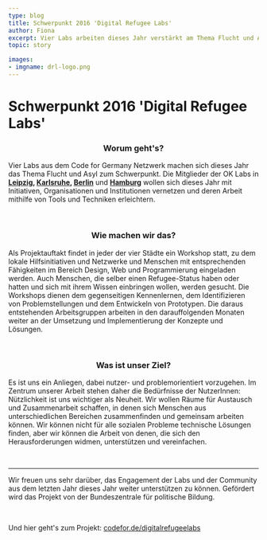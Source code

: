 ```yaml
---
type: blog
title: Schwerpunkt 2016 'Digital Refugee Labs'
author: Fiona
excerpt: Vier Labs arbeiten dieses Jahr verstärkt am Thema Flucht und Asyl und unterstützen Hilfsorganisationen mit ihren Fähigkeiten
topic: story

images:
- imgname: drl-logo.png
---
```


# Schwerpunkt 2016 'Digital Refugee Labs'

<h3 style="text-align: center">Worum geht's?</h3>

<p>Vier Labs aus dem Code for Germany Netzwerk machen sich dieses Jahr das Thema Flucht und Asyl zum Schwerpunkt. Die Mitglieder der OK Labs in <b><a href="http://codefor.de/leipzig">Leipzig</a>, <a href="http://codefor.de/karlsruhe">Karlsruhe</a>, <a href="http://codefor.de/berlin">Berlin</a></b> und <b><a href="http://codefor.de/hamburg">Hamburg</a></b> wollen sich dieses Jahr mit Initiativen, Organisationen und Institutionen vernetzen und deren Arbeit mithilfe von Tools und Techniken erleichtern.</p>
<br>

<h3 style="text-align: center">Wie machen wir das?</h3>

<p>Als Projektauftakt findet in jeder der vier Städte ein Workshop statt, zu dem lokale Hilfsinitiativen und Netzwerke und Menschen mit entsprechenden Fähigkeiten im Bereich Design, Web und Programmierung eingeladen werden. Auch Menschen, die selber einen Refugee-Status haben oder hatten und sich mit ihrem Wissen einbringen wollen, werden gesucht. Die Workshops dienen dem gegenseitigen Kennenlernen, dem Identifizieren von Problemstellungen und dem Entwickeln von Prototypen. Die daraus entstehenden Arbeitsgruppen arbeiten in den darauffolgenden Monaten weiter an der Umsetzung und Implementierung der Konzepte und Lösungen.</p>
<br>

<h3 style="text-align: center">Was ist unser Ziel?</h3>

<p>Es ist uns ein Anliegen, dabei nutzer- und problemorientiert vorzugehen. Im Zentrum unserer Arbeit stehen daher die Bedürfnisse der NutzerInnen: Nützlichkeit ist uns wichtiger als Neuheit. Wir wollen Räume für Austausch und Zusammenarbeit schaffen, in denen sich Menschen aus unterschiedlichen Bereichen zusammenfinden und gemeinsam arbeiten können. Wir können nicht für alle sozialen Probleme technische Lösungen finden, aber wir können die Arbeit von denen, die sich den Herausforderungen widmen, unterstützen und vereinfachen.</p>
<br>
<hr>

<p>Wir freuen uns sehr darüber, das Engagement der Labs und der Community aus dem letzten Jahr dieses Jahr weiter unterstützen zu können. Gefördert wird das Projekt von der Bundeszentrale für politische Bildung.</p>
<br>
<p>Und hier geht's zum Projekt: <a href="http://codefor.de/digitalrefugeelabs">codefor.de/digitalrefugeelabs</a></p>
